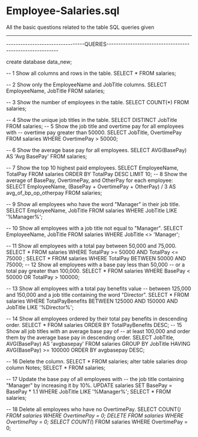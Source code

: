 # Employee-Salaries.sql
All the basic questions related to the table 
SQL queries given

---------------------------------------------------------------------------------------------------------------------------------------------------------------------
---------------------------------QUERIES---------------------------------------------------------


create database data_new;

-- 1 Show all columns and rows in the table.
SELECT 
    *
FROM
    salaries;

-- 2	Show only the EmployeeName and JobTitle columns.
SELECT 
    EmployeeName, JobTitle
FROM
    salaries;


-- 3	Show the number of employees in the table.
SELECT 
    COUNT(*)
FROM
    salaries;

-- 4	Show the unique job titles in the table.
SELECT DISTINCT
    JobTitle
FROM
    salaries;
-- 5	Show the job title and overtime pay for all employees with 
-- overtime pay greater than 50000.
SELECT 
    JobTitle, OvertimePay
FROM
    salaries
WHERE
    OvertimePay > 50000;

-- 6	Show the average base pay for all employees.
SELECT 
    AVG(BasePay) AS 'Avg BasePay'
FROM
    salaries;

-- 7	Show the top 10 highest paid employees.
SELECT 
    EmployeeName, TotalPay
FROM
    salaries
ORDER BY TotalPay DESC
LIMIT 10;
-- 8	Show the average of BasePay, OvertimePay, and OtherPay for each employee:
SELECT 
    EmployeeName,
    (BasePay + OvertimePay + OtherPay) / 3 AS avg_of_bp_op_otherpay
FROM
    salaries;

-- 9	Show all employees who have the word "Manager" in their job title.
SELECT 
    EmployeeName, JobTitle
FROM
    salaries
WHERE
    JobTitle LIKE '%Manager%';

-- 10	Show all employees with a job title not equal to "Manager".
SELECT 
    EmployeeName, JobTitle
FROM
    salaries
WHERE
    JobTitle <> 'Manager';

-- 11	Show all employees with a total pay between 50,000 and 75,000.
SELECT 
    *
FROM
    salaries
WHERE
    TotalPay >= 50000 AND TotalPay <= 75000
;
SELECT 
    *
FROM
    salaries
WHERE
    TotalPay BETWEEN 50000 AND 75000;
-- 12	Show all employees with a base pay less than 50,000 
-- or a total pay greater than 100,000.
SELECT 
    *
FROM
    salaries
WHERE
    BasePay < 50000 OR TotalPay > 100000;

-- 13	Show all employees with a total pay benefits value 
-- between 125,000 and 150,000 and a job title containing the word "Director".
SELECT 
    *
FROM
    salaries
WHERE
    TotalPayBenefits BETWEEN 125000 AND 150000
        AND JobTitle LIKE '%Director%';

-- 14	Show all employees ordered by their total pay benefits in descending order.
SELECT 
    *
FROM
    salaries
ORDER BY TotalPayBenefits DESC;
-- 15	Show all job titles with an average base pay of 
-- at least 100,000 and order them by the average base pay in descending order.
SELECT 
    JobTitle, AVG(BasePay) AS 'avgbasepay'
FROM
    salaries
GROUP BY JobTitle
HAVING AVG(BasePay) >= 100000
ORDER BY avgbasepay DESC;

-- 16	Delete the column.
SELECT 
    *
FROM
    salaries;
alter table salaries
drop column Notes;
SELECT 
    *
FROM
    salaries;

-- 17	Update the base pay of all employees with 
-- the job title containing "Manager" by increasing it by 10%.
UPDATE salaries 
SET 
    BasePay = BasePay * 1.1
WHERE
    JobTitle LIKE '%Manager%';
SELECT 
    *
FROM
    salaries;

-- 18	Delete all employees who have no OvertimePay.
SELECT 
    COUNT(*)
FROM
    salaries
WHERE
    OvertimePay = 0;
DELETE FROM salaries 
WHERE
    OvertimePay = 0;
SELECT 
    COUNT(*)
FROM
    salaries
WHERE
    OvertimePay = 0;

